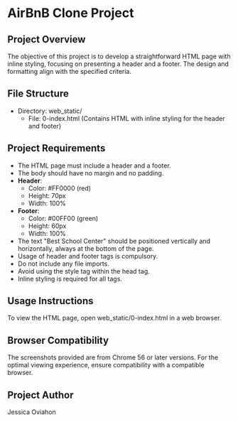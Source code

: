 # AirBnB Clone Project
## Project Overview
The objective of this project is to develop a straightforward HTML page with inline styling, focusing on presenting a header and a footer. The design and formatting align with the specified criteria.

## File Structure
- Directory: web_static/
  - File: 0-index.html (Contains HTML with inline styling for the header and footer)

## Project Requirements
- The HTML page must include a header and a footer.
- The body should have no margin and no padding.
- **Header**:
  - Color: #FF0000 (red)
  - Height: 70px
  - Width: 100%
- **Footer**:
  - Color: #00FF00 (green)
  - Height: 60px
  - Width: 100%
- The text "Best School Center" should be positioned vertically and horizontally, always at the bottom of the page.
- Usage of header and footer tags is compulsory.
- Do not include any file imports.
- Avoid using the style tag within the head tag.
- Inline styling is required for all tags.

## Usage Instructions
To view the HTML page, open web_static/0-index.html in a web browser.

## Browser Compatibility
The screenshots provided are from Chrome 56 or later versions. For the optimal viewing experience, ensure compatibility with a compatible browser.

## Project Author
Jessica Oviahon
